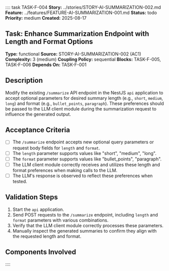 :::: task TASK-F-004
**Story:** ../stories/STORY-AI-SUMMARIZATION-002.md
**Feature:** ../features/FEATURE-AI-SUMMARIZATION-001.md
**Status:** todo
**Priority:** medium
**Created:** 2025-08-17

## Task: Enhance Summarization Endpoint with Length and Format Options

**Type:** functional
**Source:** STORY-AI-SUMMARIZATION-002 (AC1)
**Complexity:** 3 (medium)
**Coupling Policy:** sequential
**Blocks:** TASK-F-005, TASK-F-006
**Depends On:** TASK-F-001

## Description
Modify the existing `/summarize` API endpoint in the NestJS `api` application to accept optional parameters for desired summary length (e.g., `short`, `medium`, `long`) and format (e.g., `bullet_points`, `paragraph`). These preferences should be passed to the LLM client module during the summarization request to influence the generated output.

## Acceptance Criteria
- [ ] The `/summarize` endpoint accepts new optional query parameters or request body fields for `length` and `format`.
- [ ] The `length` parameter supports values like "short", "medium", "long".
- [ ] The `format` parameter supports values like "bullet_points", "paragraph".
- [ ] The LLM client module correctly receives and utilizes these length and format preferences when making calls to the LLM.
- [ ] The LLM's response is observed to reflect these preferences when tested.

## Validation Steps
1. Start the `api` application.
2. Send POST requests to the `/summarize` endpoint, including `length` and `format` parameters with various combinations.
3. Verify that the LLM client module correctly processes these parameters.
4. Manually inspect the generated summaries to confirm they align with the requested length and format.

## Components Involved
<!-- Add links to related component SPEC.md files -->
::::

